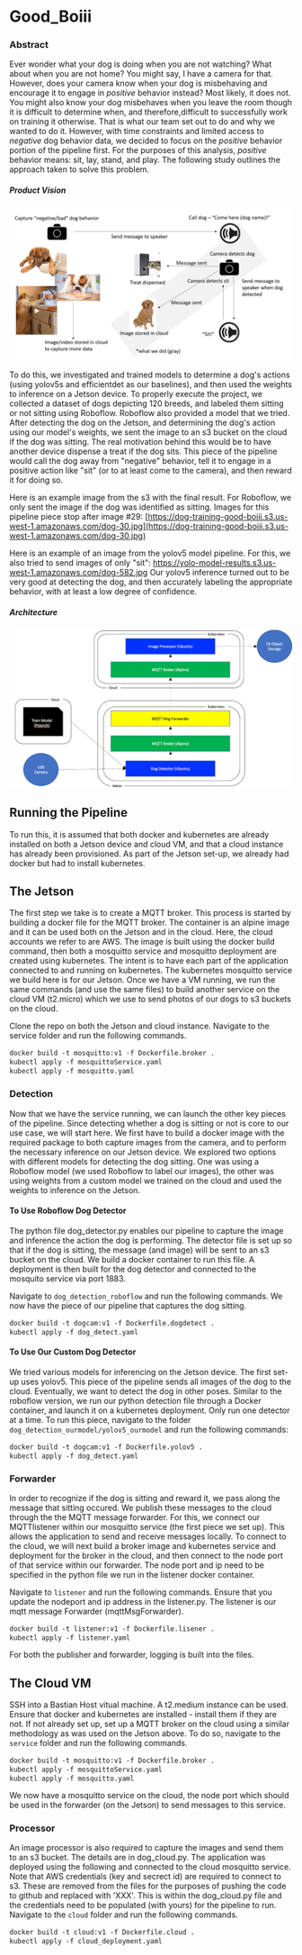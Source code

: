 # Good_Boiii

### Abstract

Ever wonder what your dog is doing when you are not watching?  What about when you are not home?  You might say, I have a camera for that. However, does your camera know when your dog is misbehaving and encourage it to engage in *positive* behavior instead?  Most likely, it does not. You might also know your dog misbehaves when you leave the room though it is difficult to determine when, and therefore,difficult to successfully work on training it otherwise. That is what our team set out to do and why we wanted to do it.  However, with time constraints and limited access to *negative* dog behavior data, we decided to focus on the *positive* behavior portion of the pipeline first.  For the purposes of this analysis, *positive* behavior means: sit, lay, stand, and play. The following study outlines the approach taken to solve this problem.

##### Product Vision
![alt text](https://github.com/heatherpieszala/Good_Boiii/blob/main/product_vision.png)

To do this, we investigated and trained models to determine a dog's actions (using yolov5s and efficientdet as our baselines), and then used the weights to inference on a Jetson device.  To properly execute the project, we collected a dataset of dogs depicting 120 breeds, and labeled them sitting or not sitting using Roboflow.  Roboflow also provided a model that we tried. After detecting the dog on the Jetson, and determining the dog's action using our model's weights, we sent the image to an s3 bucket on the cloud if the dog was sitting.  The real motivation behind this would be to have another device dispense a treat if the dog sits. This piece of the pipeline would call the dog away from "negative" behavior, tell it to engage in a positive action like "sit" (or to at least come to the camera), and then reward it for doing so.

Here is an example image from the s3 with the final result.  For Roboflow, we only sent the image if the dog was identified as sitting.  Images for this pipeline piece stop after image #29: [https://dog-training-good-boiii.s3.us-west-1.amazonaws.com/dog-30.jpg](https://dog-training-good-boiii.s3.us-west-1.amazonaws.com/dog-30.jpg)

Here is an example of an image from the yolov5 model pipeline. For this, we also tried to send images of only "sit": https://yolo-model-results.s3.us-west-1.amazonaws.com/dog-582.jpg
Our yolov5 inference turned out to be very good at detecting the dog, and then accurately labeling the appropriate behavior, with at least a low degree of confidence.

##### Architecture
![alt text](https://github.com/heatherpieszala/Good_Boiii/blob/main/architecture.png)

## Running the Pipeline
To run this, it is assumed that both docker and kubernetes are already installed on both a Jetson device and cloud VM, and that a cloud instance has already been provisioned.  As part of the Jetson set-up, we already had docker but had to install kubernetes.

## The Jetson
The first step we take is to create a MQTT broker. This process is started by building a docker file for the MQTT broker.  The container is an alpine image and it can be used both on the Jetson and in the cloud.  Here, the cloud accounts we refer to are AWS.
The image is built using the docker build command, then both a mosquitto service and mosquitto deployment are created using kubernetes.
The intent is to have each part of the application connected to and running on kubernetes.  The kubernetes mosquitto service we build here is for our Jetson. 
Once we have a VM running, we run the same commands (and use the same files) to build another service on the cloud VM (t2.micro) which we use to send photos of our dogs to s3 buckets on the cloud.  

Clone the repo on both the Jetson and cloud instance. Navigate to the service folder and run the following commands.
```
docker build -t mosquitto:v1 -f Dockerfile.broker .
kubectl apply -f mosquittoService.yaml
kubectl apply -f mosquitto.yaml
```
### Detection
Now that we have the service running, we can launch the other key pieces of the pipeline. Since detecting whether a dog is sitting or not is core to our use case, we will start here.
We first have to build a docker image with the required package to both capture images from the camera, and to perform the necessary inference on our Jetson device. We explored two options with different models for detecting the dog sitting.  One was using a Roboflow model (we used Roboflow to label our images), the other was using weights from a custom model we trained on the cloud and used the weights to inference on the Jetson.

#### To Use Roboflow Dog Detector
The python file dog_detector.py enables our pipeline to capture the image and inference the action the dog is performing. The detector file is set up so that if the dog is sitting, the message (and image) will be sent to an s3 bucket on the cloud.  We build a docker container to run this file.
A deployment is then built for the dog detector and connected to the mosquito service via port 1883.  

Navigate to `dog_detection_roboflow` and run the following commands.  We now have the piece of our pipeline that captures the dog sitting.
```
docker build -t dogcam:v1 -f Dockerfile.dogdetect .
kubectl apply -f dog_detect.yaml
```

#### To Use Our Custom Dog Detector
We tried various models for inferencing on the Jetson device.  The first set-up uses yolov5. This piece of the pipeline sends all images of the dog to the cloud. Eventually, we want to detect the dog in other poses. Similar to the roboflow version, we run our python detection file through a Docker container, and launch it on a kubernetes deployment.  Only run one detector at a time.
To run this piece, navigate to the folder `dog_detection_ourmodel/yolov5_ourmodel` and run the following commands:
```
docker build -t dogcam:v1 -f Dockerfile.yolov5 .
kubectl apply -f dog_detect.yaml
```

### Forwarder
In order to recognize if the dog is sitting and reward it, we pass along the message that sitting occured. We publish these messages to the cloud through the the MQTT message forwarder.
For this, we connect our MQTTlistener within our mosquitto service (the first piece we set up).  This allows the application to send and receive messages locally.  To connect to the cloud, we will next build a broker image and kubernetes service and deployment for the broker in the cloud, and then connect to the node port of that service within our forwarder.  The node port and ip need to be specified in the python file we run in the listener docker container. 

Navigate to `listener` and run the following commands.  Ensure that you update the nodeport and ip address in the listener.py.  The listener is our mqtt message Forwarder (mqttMsgForwarder).
```
docker build -t listener:v1 -f Dockerfile.lisener .
kubectl apply -f listener.yaml

```
For both the publisher and forwarder, logging is built into the files.  

## The Cloud VM 
SSH into a Bastian Host vitual machine.  A t2.medium instance can be used.  Ensure that docker and kubernetes are installed - install them if they are not.
If not already set up, set up a MQTT broker on the cloud using a similar methodology as was used on the Jetson above.  To do so, navigate to the `service` folder and run the following commands.
```
docker build -t mosquitto:v1 -f Dockerfile.broker .
kubectl apply -f mosquittoService.yaml
kubectl apply -f mosquitto.yaml
```
We now have a mosquitto service on the cloud, the node port which should be used in the forwarder (on the Jetson) to send messages to this service.

### Processor
An image processor is also required to capture the images and send them to an s3 bucket. The details are in dog_cloud.py.
The application was deployed using the following and connected to the cloud mosquitto service.
Note that AWS credentials (key and secrect id) are required to connect to s3.  These are removed from the files for the purposes of pushing the code to github and replaced with 'XXX'. This is within the dog_cloud.py file and the credentials need to be populated (with yours) for the pipeline to run.
Navigate to the `cloud` folder and run the following commands.
```
docker build -t cloud:v1 -f Dockerfile.cloud .
kubectl apply -f cloud_deployment.yaml
```

